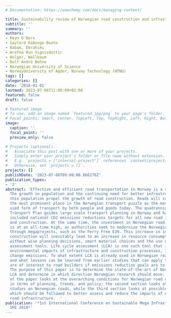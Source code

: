 ```yaml
---
# Documentation: https://wowchemy.com/docs/managing-content/

title: Sustainability review of Norwegian road construction and infrastructure
subtitle: ''
summary: ''
authors:
- Reyn O'Born
- Gaylord Kabongo Booto
- Babak, Ebrahimi
- Hrefna Run Vignisdottir
- Holger, Wallbaum
- Rolf André Bohne
- Norwegian University of Science
- NorwayUniversity of Agder, Norway Technology (NTNU)
tags: []
categories: []
date: '2018-01-01'
lastmod: 2023-07-06T11:08:09+02:00
featured: false
draft: false

# Featured image
# To use, add an image named `featured.jpg/png` to your page's folder.
# Focal points: Smart, Center, TopLeft, Top, TopRight, Left, Right, BottomLeft, Bottom, BottomRight.
image:
  caption: ''
  focal_point: ''
  preview_only: false

# Projects (optional).
#   Associate this post with one or more of your projects.
#   Simply enter your project's folder or file name without extension.
#   E.g. `projects = ["internal-project"]` references `content/project/deep-learning/index.md`.
#   Otherwise, set `projects = []`.
projects: []
publishDate: '2023-07-06T09:08:08.666276Z'
publication_types:
- '2'
abstract: 'Effective and efficient road transportation in Norway is a continuing concern.
  The growth in population and the continuing need for better infrastructure to serve
  this population propel the growth of road construction. Roads will continue to occupy
  the most prominent place in the Norwegian transport puzzle as the most commonly
  used form of transport by both people and goods today. The quadrennial National
  Transport Plan guides large scale transport planning in Norway and has recently
  included national CO2 emissions reductions targets for all new road infrastructure
  and construction. At the same time, the investment in Norwegian road infrastructure
  is at an all-time high, as authorities seek to modernize the Norwegian road network
  through megaprojects, such as the Ferry Free E39. This increase in investment and
  construction will inevitably lead to an increase in resource consumption and emissions
  without wise planning decisions, smart material choices and the use of sustainability
  assessment tools. Life cycle assessment (LCA) is one such tool that is used to measure
  environmental impacts of infrastructure and construction processes, including climate
  change emissions. To what extent LCA is already used in Norwegian road planning
  and what lessons can be learned from earlier studies that can apply to today’s megaprojects
  are of interest to road builders if emissions reduction goals are to be taken seriously.
  The purpose of this paper is to determine the state-of-the-art of Norwegian road
  LCA and determine in which direction Norwegian research should move. The first section
  of the paper looks at the overarching conditions for Norwegian road construction
  in terms of planning, trends, and policy; the second section looks at relevant LCA
  studies on Norwegian roads, while the third section looks at possible research paths
  which should be followed to better assess and reduce the impacts of emissions in
  road infrastructure.  '
publication: '*1st International Conference on Sustainable Mega Infrastructures -
  SMI 2018*'
---
```

